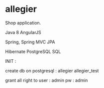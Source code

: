 # allegier

Shop application.

Java 8 
AngularJS

Spring, 
Spring MVC
JPA

Hibernate
PostgreSQL
SQL

INIT :

create db on postgresql :
allegier
allegier_test

grant all right to 
user : admin
pw : admin

